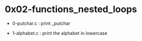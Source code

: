 # 0x02-functions_nested_loops

* 0-putchar.c : print  _putchar

* 1-alphabet.c : print the alphabet in lowercase

